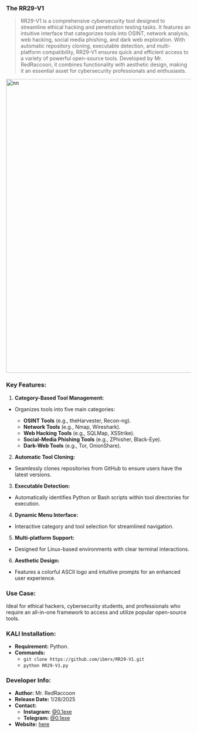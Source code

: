 ### **The RR29-V1**

> RR29-V1 is a comprehensive cybersecurity tool designed to streamline ethical hacking and penetration testing tasks. It features an intuitive interface that categorizes tools into OSINT, network analysis, web hacking, social media phishing, and dark web exploration. With automatic repository cloning, executable detection, and multi-platform compatibility, RR29-V1 ensures quick and efficient access to a variety of powerful open-source tools. Developed by Mr. RedRaccoon, it combines functionality with aesthetic design, making it an essential asset for cybersecurity professionals and enthusiasts.

<img width="800" alt="nn" src="https://github.com/user-attachments/assets/ae0ab030-8373-4002-9b32-610a6f260fb7" />

### **Key Features:**

1. **Category-Based Tool Management:**
- Organizes tools into five main categories:
   
  - **OSINT Tools** (e.g., theHarvester, Recon-ng).
  - **Network Tools** (e.g., Nmap, Wireshark).
  - **Web Hacking Tools** (e.g., SQLMap, XSStrike).
  - **Social-Media Phishing Tools** (e.g., ZPhisher, Black-Eye).
  - **Dark-Web Tools** (e.g., Tor, OnionShare).
  

2. **Automatic Tool Cloning:**
-  Seamlessly clones repositories from GitHub to ensure users have the latest versions.

3. **Executable Detection:**
- Automatically identifies Python or Bash scripts within tool directories for execution.

4. **Dynamic Menu Interface:**
-  Interactive category and tool selection for streamlined navigation.

5. **Multi-platform Support:**
- Designed for Linux-based environments with clear terminal interactions.

6. **Aesthetic Design:**
- Features a colorful ASCII logo and intuitive prompts for an enhanced user experience.

### **Use Case:**
Ideal for ethical hackers, cybersecurity students, and professionals who require an all-in-one framework to access and utilize popular open-source tools.

### **KALI Installation:**
- **Requirement:** Python.
- **Commands:**
  - `git clone https://github.com/ibmrx/RR29-V1.git`
  - `python RR29-V1.py`

### **Developer Info:**
- **Author:** Mr. RedRaccoon
- **Release Date:** 1/28/2025
- **Contact:**
  - **Instagram:** [@0.1exe](https://www.instagram.com/0.1exe/)
  - **Telegram:** [@0.1exe](https://t.me/cd_0xe1i)
- **Website:** [here](https://0xe1i.blogspot.com/)


